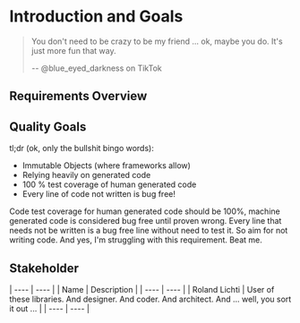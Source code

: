 # Introduction and Goals

> You don't need to be crazy to be my friend ... ok, maybe you do. It's just more fun that way.
>
> -- @blue_eyed_darkness on TikTok

## Requirements Overview

## Quality Goals

tl;dr (ok, only the bullshit bingo words):


* Immutable Objects (where frameworks allow)
* Relying heavily on generated code
* 100 % test coverage of human generated code
* Every line of code not written is bug free!

Code test coverage for human generated code should be 100%, machine generated code is considered bug free until proven wrong.
Every line that needs not be written is a bug free line without need to test it.
So aim for not writing code.
And yes, I'm struggling with this requirement.
Beat me.

## Stakeholder

| ---- | ---- |
| Name | Description |
| ---- | ---- |
| Roland Lichti | User of these libraries. And designer. And coder. And architect. And ... well, you sort it out ... |
| ---- | ---- |
